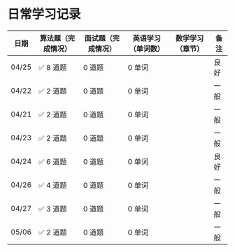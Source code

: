 # 日常学习记录

| 日期  | 算法题（完成情况） | 面试题（完成情况） | 英语学习（单词数） | 数学学习（章节） | 备注 |
|-------|----------------|----------------|----------------|----------------|----|
| 04/25 | ✅ 8 道题         | 0 道题           | 0 单词           |                | 良好 |
| 04/22 | ✅ 2 道题         | 0 道题           | 0 单词           |                | 一般 |
| 04/21 | ✅ 2 道题         | 0 道题           | 0 单词           |                | 一般 |
| 04/23 | ✅ 2 道题         | 0 道题           | 0 单词           |                | 一般 |
| 04/24 | ✅ 6 道题         | 0 道题           | 0 单词           |                | 良好 |
| 04/26 | ✅ 4 道题         | 0 道题           | 0 单词           |                | 一般 |
| 04/27 | ✅ 3 道题         | 0 道题           | 0 单词           |                | 一般 |
| 05/06 | ✅ 2 道题         | 0 道题           | 0 单词           |                | 一般 |